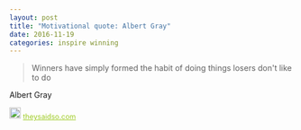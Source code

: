 ```yaml
---
layout: post
title: "Motivational quote: Albert Gray"
date: 2016-11-19
categories: inspire winning
---
```

> Winners have simply formed the habit of doing things losers don't like to do

Albert Gray

<span style="z-index:50;font-size:0.9em;"><img src="https://theysaidso.com/branding/theysaidso.png" height="20" width="20" alt="theysaidso.com"/><a href="https://theysaidso.com" title="Powered by quotes from theysaidso.com" style="color: #9fcc25; margin-left: 4px; vertical-align: middle;">theysaidso.com</a></span>
